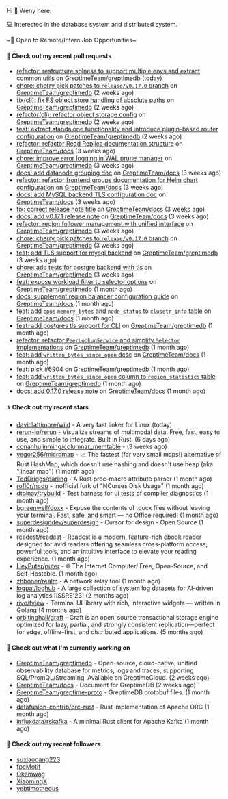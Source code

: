 Hi 👋 Weny here.

💻 Interested in the database system and distributed system.

~🍺 Open to Remote/Intern Job Opportunities~

#### 🔨 Check out my recent pull requests

- [refactor: restructure sqlness to support multiple envs and extract common utils](https://github.com/GreptimeTeam/greptimedb/pull/7066) on [GreptimeTeam/greptimedb](https://github.com/GreptimeTeam/greptimedb) (today)
- [chore: cherry pick patches to `release/v0.17.0` branch](https://github.com/GreptimeTeam/greptimedb/pull/7024) on [GreptimeTeam/greptimedb](https://github.com/GreptimeTeam/greptimedb) (2 weeks ago)
- [fix(cli): fix FS object store handling of absolute paths](https://github.com/GreptimeTeam/greptimedb/pull/7018) on [GreptimeTeam/greptimedb](https://github.com/GreptimeTeam/greptimedb) (2 weeks ago)
- [refactor(cli): refactor object storage config](https://github.com/GreptimeTeam/greptimedb/pull/7009) on [GreptimeTeam/greptimedb](https://github.com/GreptimeTeam/greptimedb) (2 weeks ago)
- [feat: extract standalone functionality and introduce plugin-based router configuration](https://github.com/GreptimeTeam/greptimedb/pull/7002) on [GreptimeTeam/greptimedb](https://github.com/GreptimeTeam/greptimedb) (2 weeks ago)
- [refactor: refactor Read Replica documentation structure](https://github.com/GreptimeTeam/docs/pull/2128) on [GreptimeTeam/docs](https://github.com/GreptimeTeam/docs) (3 weeks ago)
- [chore: improve error logging in WAL prune manager](https://github.com/GreptimeTeam/greptimedb/pull/6993) on [GreptimeTeam/greptimedb](https://github.com/GreptimeTeam/greptimedb) (3 weeks ago)
- [docs: add datanode grouping doc](https://github.com/GreptimeTeam/docs/pull/2126) on [GreptimeTeam/docs](https://github.com/GreptimeTeam/docs) (3 weeks ago)
- [refactor: refactor frontend groups documentation for Helm chart configuration](https://github.com/GreptimeTeam/docs/pull/2125) on [GreptimeTeam/docs](https://github.com/GreptimeTeam/docs) (3 weeks ago)
- [docs: add MySQL backend TLS configuration doc](https://github.com/GreptimeTeam/docs/pull/2124) on [GreptimeTeam/docs](https://github.com/GreptimeTeam/docs) (3 weeks ago)
- [fix: correct release note title](https://github.com/GreptimeTeam/docs/pull/2122) on [GreptimeTeam/docs](https://github.com/GreptimeTeam/docs) (3 weeks ago)
- [docs: add v0.17.1 release note](https://github.com/GreptimeTeam/docs/pull/2121) on [GreptimeTeam/docs](https://github.com/GreptimeTeam/docs) (3 weeks ago)
- [refactor: region follower management with unified interface](https://github.com/GreptimeTeam/greptimedb/pull/6986) on [GreptimeTeam/greptimedb](https://github.com/GreptimeTeam/greptimedb) (3 weeks ago)
- [chore: cherry pick patches to `release/v0.17.0` branch](https://github.com/GreptimeTeam/greptimedb/pull/6981) on [GreptimeTeam/greptimedb](https://github.com/GreptimeTeam/greptimedb) (3 weeks ago)
- [feat: add TLS support for mysql backend](https://github.com/GreptimeTeam/greptimedb/pull/6979) on [GreptimeTeam/greptimedb](https://github.com/GreptimeTeam/greptimedb) (3 weeks ago)
- [chore: add tests for postgre backend with tls](https://github.com/GreptimeTeam/greptimedb/pull/6973) on [GreptimeTeam/greptimedb](https://github.com/GreptimeTeam/greptimedb) (3 weeks ago)
- [feat: expose workload filter to selector options](https://github.com/GreptimeTeam/greptimedb/pull/6951) on [GreptimeTeam/greptimedb](https://github.com/GreptimeTeam/greptimedb) (1 month ago)
- [docs: supplement region balancer configuration guide](https://github.com/GreptimeTeam/docs/pull/2112) on [GreptimeTeam/docs](https://github.com/GreptimeTeam/docs) (1 month ago)
- [feat: add `cpus` `memory_bytes` and `node_status` to `clusetr_info` table](https://github.com/GreptimeTeam/docs/pull/2111) on [GreptimeTeam/docs](https://github.com/GreptimeTeam/docs) (1 month ago)
- [feat: add postgres tls support for CLI](https://github.com/GreptimeTeam/greptimedb/pull/6941) on [GreptimeTeam/greptimedb](https://github.com/GreptimeTeam/greptimedb) (1 month ago)
- [refactor: refactor `PeerLookupService` and simplify `Selector` implementations](https://github.com/GreptimeTeam/greptimedb/pull/6939) on [GreptimeTeam/greptimedb](https://github.com/GreptimeTeam/greptimedb) (1 month ago)
- [feat: add `written_bytes_since_open` desc](https://github.com/GreptimeTeam/docs/pull/2103) on [GreptimeTeam/docs](https://github.com/GreptimeTeam/docs) (1 month ago)
- [feat: pick #6904](https://github.com/GreptimeTeam/greptimedb/pull/6916) on [GreptimeTeam/greptimedb](https://github.com/GreptimeTeam/greptimedb) (1 month ago)
- [feat: add `written_bytes_since_open` column to `region_statistics` table](https://github.com/GreptimeTeam/greptimedb/pull/6904) on [GreptimeTeam/greptimedb](https://github.com/GreptimeTeam/greptimedb) (1 month ago)
- [docs: add 0.17.0 release note](https://github.com/GreptimeTeam/docs/pull/2092) on [GreptimeTeam/docs](https://github.com/GreptimeTeam/docs) (1 month ago)

#### ⭐ Check out my recent stars

- [davidlattimore/wild](https://github.com/davidlattimore/wild) - A very fast linker for Linux (today)
- [rerun-io/rerun](https://github.com/rerun-io/rerun) - Visualize streams of multimodal data. Free, fast, easy to use, and simple to integrate. Built in Rust. (6 days ago)
- [conanhujinming/columnar_memtable](https://github.com/conanhujinming/columnar_memtable) -  (3 weeks ago)
- [yegor256/micromap](https://github.com/yegor256/micromap) - 📈 The fastest (for very small maps!) alternative of Rust HashMap, which doesn&#39;t use hashing and doesn&#39;t use heap (aka &#34;linear map&#34;) (1 month ago)
- [TedDriggs/darling](https://github.com/TedDriggs/darling) - A Rust proc-macro attribute parser (1 month ago)
- [rofl0r/ncdu](https://github.com/rofl0r/ncdu) - inofficial fork of &#34;NCurses Disk Usage&#34; (1 month ago)
- [dtolnay/trybuild](https://github.com/dtolnay/trybuild) - Test harness for ui tests of compiler diagnostics (1 month ago)
- [bgreenwell/doxx](https://github.com/bgreenwell/doxx) - Expose the contents of .docx files without leaving your terminal. Fast, safe, and smart — no Office required! (1 month ago)
- [superdesigndev/superdesign](https://github.com/superdesigndev/superdesign) - Cursor for design - Open Source (1 month ago)
- [readest/readest](https://github.com/readest/readest) - Readest is a modern, feature-rich ebook reader designed for avid readers offering seamless cross-platform access, powerful tools, and an intuitive interface to elevate your reading experience. (1 month ago)
- [HeyPuter/puter](https://github.com/HeyPuter/puter) - 🌐 The Internet Computer! Free, Open-Source, and Self-Hostable. (1 month ago)
- [zhboner/realm](https://github.com/zhboner/realm) - A network relay tool (1 month ago)
- [logpai/loghub](https://github.com/logpai/loghub) - A large collection of system log datasets for AI-driven log analytics [ISSRE&#39;23] (2 months ago)
- [rivo/tview](https://github.com/rivo/tview) - Terminal UI library with rich, interactive widgets — written in Golang (4 months ago)
- [orbitinghail/graft](https://github.com/orbitinghail/graft) - Graft is an open-source transactional storage engine optimized for lazy, partial, and strongly consistent replication—perfect for edge, offline-first, and distributed applications. (5 months ago)

#### 👷 Check out what I'm currently working on

- [GreptimeTeam/greptimedb](https://github.com/GreptimeTeam/greptimedb) - Open-source, cloud-native, unified observability database for metrics, logs and traces, supporting SQL/PromQL/Streaming. Available on GreptimeCloud. (2 weeks ago)
- [GreptimeTeam/docs](https://github.com/GreptimeTeam/docs) - Document for GreptimeDB (2 weeks ago)
- [GreptimeTeam/greptime-proto](https://github.com/GreptimeTeam/greptime-proto) - GreptimeDB protobuf files. (1 month ago)
- [datafusion-contrib/orc-rust](https://github.com/datafusion-contrib/orc-rust) - Rust implementation of Apache ORC (1 month ago)
- [influxdata/rskafka](https://github.com/influxdata/rskafka) - A minimal Rust client for Apache Kafka (1 month ago)

#### 👯 Check out my recent followers

- [suxiaogang223](https://github.com/suxiaogang223)
- [fpcMotif](https://github.com/fpcMotif)
- [Okemwag](https://github.com/Okemwag)
- [XiaomingX](https://github.com/XiaomingX)
- [yebtimotheous](https://github.com/yebtimotheous)


